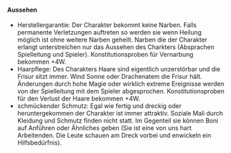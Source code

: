 #### Aussehen

* Herstellergarantie: Der Charakter bekommt keine Narben. Falls permanente Verletzungen auftreten so werden sie wenn
Heilung möglich ist ohne weitere Narben geheilt. Narben die der Charakter erlangt unterstreichen nur das Aussehen
des Charkters (Absprachen Spielleitung und Spieler). Konstitutionsproben für Vernarbung bekommen +4W.
* Haarpflege: Des Charakters Haare sind eigentlich unzerstörbar und die Frisur sitzt immer. Wind Sonne oder Drachenatem
die Frisur hält. Änderungen durch hohe Magie oder wirklich extreme Ereignisse werden von der Spielleitung mit dem
Spieler abgesprochen. Konstitutionsproben für den Verlust der Haare bekommen +4W.
* schmückender Schmutz: Egal wie fertig und dreckig oder heruntergekommen der Charakter ist immer attraktiv. Soziale
Mali durch Kleidung und Schmutz finden nicht statt. Im Gegenteil sie können Boni auf Anführen oder Ähnliches geben
(Sie ist eine von uns hart Arbeitenden. Die Leute schauen am Dreck vorbei und enwickeln ein Hilfsbedürfnis).
